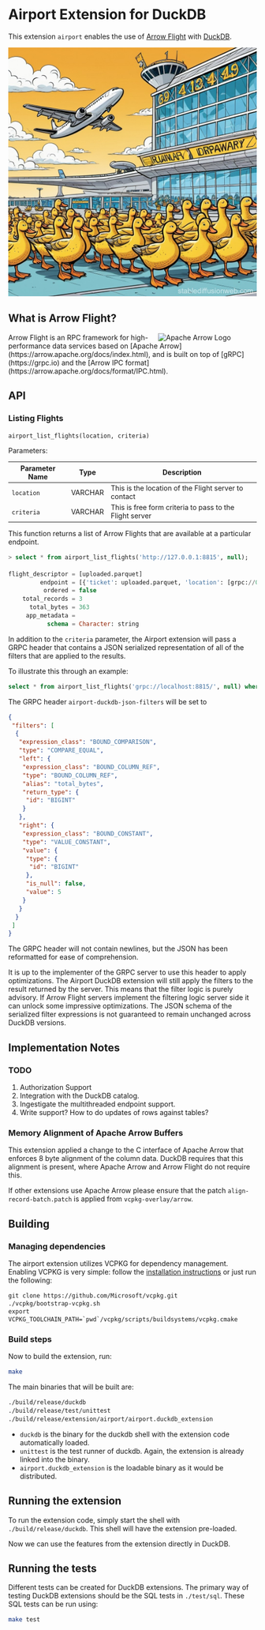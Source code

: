 # Airport Extension for DuckDB

This extension `airport` enables the use of [Arrow Flight](https://arrow.apache.org/docs/format/Flight.html) with [DuckDB](https://duckdb.org).

![Ducks waiting to take a flight at the airport](./duckdb-airport-1.jpg)

## What is Arrow Flight?

<img src="https://arrow.apache.org/docs/_static/arrow.png" style="float:right" width="200px" alt="Apache Arrow Logo"/>
Arrow Flight is an RPC framework for high-performance data services based on [Apache Arrow](https://arrow.apache.org/docs/index.html), and is built on top of [gRPC](https://grpc.io) and the [Arrow IPC format](https://arrow.apache.org/docs/format/IPC.html).

## API

### Listing Flights

```airport_list_flights(location, criteria)```

Parameters:

| Parameter Name | Type | Description |
|----------------|------|-------------|
| `location` | VARCHAR | This is the location of the Flight server to contact |
| `criteria` | VARCHAR | This is free form criteria to pass to the Flight server |

This function returns a list of Arrow Flights that are available at a particular endpoint.

```sql
> select * from airport_list_flights('http://127.0.0.1:8815', null);

flight_descriptor = [uploaded.parquet]
         endpoint = [{'ticket': uploaded.parquet, 'location': [grpc://0.0.0.0:8815], 'expiration_time': NULL, 'app_metadata': }]
          ordered = false
    total_records = 3
      total_bytes = 363
     app_metadata =
           schema = Character: string
```

In addition to the `criteria` parameter, the Airport extension will pass a GRPC header
that contains a JSON serialized representation of all of the filters that are applied to
the results.

To illustrate this through an example:

```sql
select * from airport_list_flights('grpc://localhost:8815/', null) where total_bytes = 5;
```

The GRPC header `airport-duckdb-json-filters` will be set to

```json
{
 "filters": [
  {
   "expression_class": "BOUND_COMPARISON",
   "type": "COMPARE_EQUAL",
   "left": {
    "expression_class": "BOUND_COLUMN_REF",
    "type": "BOUND_COLUMN_REF",
    "alias": "total_bytes",
    "return_type": {
     "id": "BIGINT"
    }
   },
   "right": {
    "expression_class": "BOUND_CONSTANT",
    "type": "VALUE_CONSTANT",
    "value": {
     "type": {
      "id": "BIGINT"
     },
     "is_null": false,
     "value": 5
    }
   }
  }
 ]
}
```

The GRPC header will not contain newlines, but the JSON has been reformatted for ease of comprehension.

It is up to the implementer of the GRPC server to use this header to apply optimizations.  The Airport DuckDB extension will still apply the filters to the result returned by the server. This means that the filter logic is purely advisory.  If Arrow Flight servers implement the filtering logic server side it can unlock some impressive optimizations.  The JSON schema of the serialized filter expressions is not guaranteed to remain unchanged across DuckDB versions.



## Implementation Notes

### TODO

1. Authorization Support
2. Integration with the DuckDB catalog.
3. Ingestigate the multithreaded endpoint support.
4. Write support?  How to do updates of rows against tables?

### Memory Alignment of Apache Arrow Buffers

This extension applied a change to the C interface of Apache Arrow that enforces 8 byte alignment of the column data.  DuckDB requires that this alignment is present, where Apache Arrow and Arrow Flight do not require this.

If other extensions use Apache Arrow please ensure that the patch `align-record-batch.patch` is applied from `vcpkg-overlay/arrow`.

## Building
### Managing dependencies

The airport extension utilizes VCPKG for dependency management. Enabling VCPKG is very simple: follow the [installation instructions](https://vcpkg.io/en/getting-started) or just run the following:

```shell
git clone https://github.com/Microsoft/vcpkg.git
./vcpkg/bootstrap-vcpkg.sh
export VCPKG_TOOLCHAIN_PATH=`pwd`/vcpkg/scripts/buildsystems/vcpkg.cmake
```

### Build steps
Now to build the extension, run:
```sh
make
```
The main binaries that will be built are:
```sh
./build/release/duckdb
./build/release/test/unittest
./build/release/extension/airport/airport.duckdb_extension
```
- `duckdb` is the binary for the duckdb shell with the extension code automatically loaded.
- `unittest` is the test runner of duckdb. Again, the extension is already linked into the binary.
- `airport.duckdb_extension` is the loadable binary as it would be distributed.

## Running the extension
To run the extension code, simply start the shell with `./build/release/duckdb`. This shell will have the extension pre-loaded.

Now we can use the features from the extension directly in DuckDB.

## Running the tests
Different tests can be created for DuckDB extensions. The primary way of testing DuckDB extensions should be the SQL tests in `./test/sql`. These SQL tests can be run using:
```sh
make test
```

